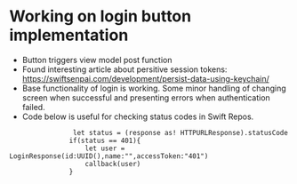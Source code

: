 #  Working on login button implementation

 - Button triggers view model post function
 - Found interesting article about persitive session tokens: https://swiftsenpai.com/development/persist-data-using-keychain/
 - Base functionality of login is working. Some minor handling of changing screen when successful and presenting errors when authentication failed. 
 - Code below is useful for checking status codes in Swift Repos.
 ```
                 let status = (response as! HTTPURLResponse).statusCode
                if(status == 401){
                    let user = LoginResponse(id:UUID(),name:"",accessToken:"401")
                    callback(user)
                }
 ```
 
